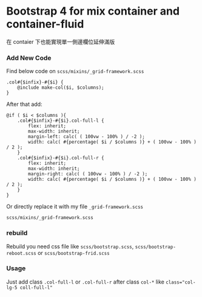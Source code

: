 # Bootstrap 4 for mix container and container-fluid
在 contaier 下也能實現單一側邊欄位延伸滿版


### Add New Code
Find below code on `scss/mixins/_grid-framework.scss`
```
.col#{$infix}-#{$i} {
    @include make-col($i, $columns);
}
```
        
After that add:
```
@if ( $i < $columns ){
    .col#{$infix}-#{$i}.col-full-l {
        flex: inherit;
        max-width: inherit;
        margin-left: calc( ( 100vw - 100% ) / -2 );
        width: calc( #{percentage( $i / $columns )} + ( 100vw - 100% ) / 2 );
    }
    .col#{$infix}-#{$i}.col-full-r {
        flex: inherit;
        max-width: inherit;
        margin-right: calc( ( 100vw - 100% ) / -2 );
        width: calc( #{percentage( $i / $columns )} + ( 100vw - 100% ) / 2 );
    }
}
```

Or directly replace it with my file `_grid-framework.scss`
```
scss/mixins/_grid-framework.scss
```


### rebuild
Rebuild you need css file like `scss/bootstrap.scss`, `scss/bootstrap-reboot.scss` or `scss/bootstrap-frid.scss` 


### Usage
Just add class `.col-full-l` or `.col-full-r` after class `col-*` like `class="col-lg-5 coll-full-l"`
